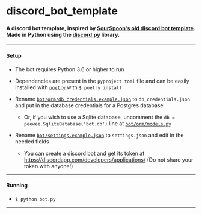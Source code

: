 # discord_bot_template

#### A discord bot template, inspired by [SourSpoon's old discord bot template](https://github.com/SourSpoon/Discord.py-Template). Made in Python using the [discord.py](https://github.com/Rapptz/discord.py) library.

***

#### Setup

- The bot requires Python 3.6 or higher to run

- Dependencies are present in the `pyproject.toml` file and can be easily installed with [`poetry`](https://github.com/sdispater/poetry) with `$ poetry install`

- Rename [`bot/orm/db_credentials.example.json`](bot/orm/db_credentials.example.json) to `db_credentials.json` and put in the database credentials for a Postgres database
    - Or, if you wish to use a Sqlite database, uncomment the `db = peewee.SqliteDatabase('bot.db')` line at [`bot/orm/models.py`](bot/orm/models.py)

- Rename [`bot/settings.example.json`](bot/settings.example.json) to `settings.json` and edit in the needed fields

    - You can create a discord bot and get its token at https://discordapp.com/developers/applications/  (Do not share your token with anyone!)

***

#### Running

- `$ python bot.py`

***
